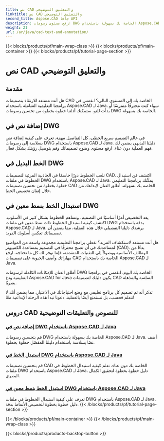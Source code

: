 ```yaml
---
title: نص CAD والتعليق التوضيحي
linktitle: نص CAD والتعليق التوضيحي
second_title: Aspose.CAD جافا API
description: ارفع مستوى رسومات DWG الخاصة بك بسهولة باستخدام Aspose.CAD لـ Java. إتقان إضافة الخطوط واستبدالها في ملفات DWG. أدلة خطوة بخطوة لتحقيق الكمال البصري.
weight: 21
url: /ar/java/cad-text-and-annotation/
---
```


{{< blocks/products/pf/main-wrap-class >}}
{{< blocks/products/pf/main-container >}}
{{< blocks/products/pf/tutorial-page-section >}}

# نص CAD والتعليق التوضيحي


## مقدمة 

هل أنت مستعد للارتقاء بتصميمات CAD الخاصة بك إلى المستوى التالي؟ انغمس في برامجنا التعليمية الشاملة باستخدام Aspose.CAD لـ Java. سواء كنت محترفًا متمرسًا أو بدأت للتو، ستمكنك أدلتنا خطوة بخطوة من تحسين رسومات DWG الخاصة بك بسهولة.

## إضافة نص في DWG

في عالم التصميم سريع الخطى، كل التفاصيل مهمة. تعرف على كيفية إضافة نص بسلاسة إلى رسومات DWG باستخدام Aspose.CAD لـ Java. دليلنا البديهي يضمن لك فهم العملية دون عناء. ارفع مستوى وضوح تصميماتك وقم بتوصيل رؤيتك بشكل فعال.

## الخط البديل في DWG

تلعب الخطوط دورًا حاسمًا في الجاذبية المرئية لتصميمات CAD. اكتشف فن استبدال الخطوط في ملفات DWG باستخدام Aspose.CAD لـ Java. يمكّنك برنامجنا التعليمي خطوة بخطوة من تحسين تصميمات CAD الخاصة بك بسهولة. أطلق العنان لإبداعك من خلال إتقان تخصيص الخط.

## استبدال الخط بنمط معين في DWG

يعد التخصيص أمرًا أساسيًا في التصميم، وتساهم الخطوط بشكل كبير في الأسلوب. اكتشف كيفية استبدال الخطوط ذات نمط معين في ملفات DWG بدقة باستخدام Aspose.CAD لـ Java. يرشدك دليلنا التفصيلي خلال هذه العملية، مما يضمن أن تصميماتك تعكس أسلوبك الفريد.

هل أنت مستعد لاستكشاف المزيد؟ تغطي برامجنا التعليمية مجموعة واسعة من المواضيع لمساعدتك في أن تصبح محترفًا في التصميم بمساعدة الكمبيوتر (CAD). بدءًا من الوظائف الأساسية ووصولاً إلى التقنيات المتقدمة، فإننا نوفر لك كل ما تحتاجه. ارفع مهاراتك وأضف الحيوية على تصميمات CAD الخاصة بك باستخدام Aspose.CAD لـ Java.

أطلق العنان للإمكانات الكاملة لرسومات DWG الخاصة بك اليوم. انغمس في برامجنا التعليمية ودع Aspose.CAD for Java يكون دليلك لتصميمات CAD السلسة والمذهلة بصريًا.

تذكر أنه تم تصميم كل برنامج تعليمي مع وضع احتياجاتك في الاعتبار، مما يضمن أنك لا تتعلم فحسب، بل تستمتع أيضًا بالعملية. دعونا نبدأ هذه الرحلة الإبداعية معًا!
## دروس CAD للنصوص والتعليقات التوضيحية
### [إضافة نص في DWG باستخدام Aspose.CAD لـ Java](./add-text-in-dwg/)
قم بتحسين رسومات DWG الخاصة بك بسهولة باستخدام Aspose.CAD لـ Java. أضف نصًا بسلاسة باستخدام دليلنا المفصّل خطوة بخطوة.
### [استبدل الخط في DWG باستخدام Aspose.CAD لـ Java](./substitute-font-in-dwg/)
قم بتحسين تصميمات CAD الخاصة بك دون عناء. تعلم كيفية استبدال الخطوط في ملفات DWG باستخدام Aspose.CAD لـ Java. دليل خطوة بخطوة لتحقيق الكمال البصري.
### [استبدل الخط بنمط معين في DWG باستخدام Aspose.CAD لـ Java](./substitute-font-of-particular-style-in-dwg/)
تعرف على كيفية استبدال الخطوط في ملفات DWG باستخدام Aspose.CAD لـ Java. دليل خطوة بخطوة لتخصيص الأنماط بدقة.
{{< /blocks/products/pf/tutorial-page-section >}}

{{< /blocks/products/pf/main-container >}}
{{< /blocks/products/pf/main-wrap-class >}}

{{< blocks/products/products-backtop-button >}}
